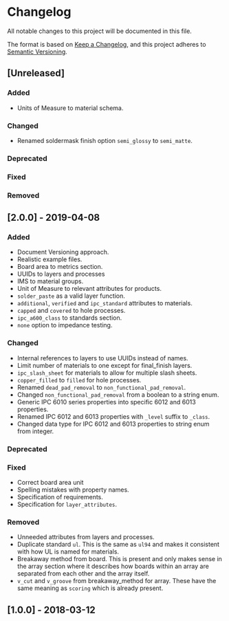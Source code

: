 # Changelog

All notable changes to this project will be documented in this file.

The format is based on [Keep a Changelog](https://keepachangelog.com/en/1.0.0/),
and this project adheres to [Semantic Versioning](https://semver.org/spec/v2.0.0.html).

## [Unreleased]

### Added
- Units of Measure to material schema.

### Changed
- Renamed soldermask finish option `semi_glossy` to `semi_matte`.

### Deprecated

### Fixed

### Removed

## [2.0.0] - 2019-04-08

### Added

- Document Versioning approach.
- Realistic example files.
- Board area to metrics section.
- UUIDs to layers and processes
- IMS to material groups.
- Unit of Measure to relevant attributes for products.
- `solder_paste` as a valid layer function.
- `additional`, `verified` and `ipc_standard` attributes to materials.
- `capped` and `covered` to hole processes.
- `ipc_a600_class` to standards section.
- `none` option to impedance testing.

### Changed

- Internal references to layers to use UUIDs instead of names.
- Limit number of materials to one except for final_finish layers.
- `ipc_slash_sheet` for materials to allow for multiple slash sheets.
- `copper_filled` to `filled` for hole processes.
- Renamed `dead_pad_removal` to `non_functional_pad_removal`.
- Changed `non_functional_pad_removal` from a boolean to a string enum.
- Generic IPC 6010 series properties into specific 6012 and 6013 properties.
- Renamed IPC 6012 and 6013 properties with `_level` suffix to `_class`.
- Changed data type for IPC 6012 and 6013 properties to string enum from integer.

### Deprecated

### Fixed

- Correct board area unit
- Spelling mistakes with property names.
- Specification of requirements.
- Specification for `layer_attributes`.

### Removed

- Unneeded attributes from layers and processes.
- Duplicate standard `ul`. This is the same as `ul94` and makes it consistent with how UL is named for materials.
- Breakaway method from board. This is present and only makes sense in the array section where it describes how boards within an array are separated from each other and the array itself.
- `v_cut` and `v_groove` from breakaway_method for array. These have the same meaning as `scoring` which is already present.

## [1.0.0] - 2018-03-12
